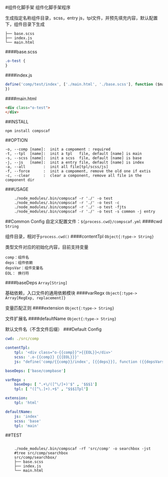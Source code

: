 #组件化脚手架
组件化脚手架程序

生成指定名称组件目录，scss，entry js，tpl文件，并预先填充内容，默认配置下，组件目录下生成

    ├── base.scss
    ├── index.js
    └── main.html
    
####base.scss
```css
.o-test {
}
```
####index.js
```js
define('comp/test/index', ['./main.html', './base.scss'], function ($mainTpl) {
})
```
####main.html
```html
<div class="o-test">
</div>
```

##INSTALL

    npm install compscaf

##OPTION

    -o, --comp [name]:  init a compoment : required
    -t, --tpl  [name]:  init a tpl   file, default [name] is main 
    -s, --scss [name]:  init a scss  file, default [name] is base 
    -j, --js   [name]:  init a entry file, default [name] is index
    -a, --all        :  init all file[tpl/scss/js]
    -f, --force      :  init a compoment, remove the old one if extis
    -c, --clear      :  clear a component, remove all file in the component dir
    

###USAGE
```shell
    ./node_modules/.bin/compscaf -r './' -o test 
    ./node_modules/.bin/compscaf -r './' -o test -c 
    ./node_modules/.bin/compscaf -r './' -o test -fjts 
    ./node_modules/.bin/compscaf -r './' -o test -s common -j entry
```

##Common Config
自定义配置文件：`${process.cwd}/compscaf.yml`
####cwd
`String`

组件目录，相对于`process.cwd()`
####contentTpl
`Object{:type-> String}`

类型文件对应的初始化内容，目前支持变量

    comp：组件名
    deps：组件依赖
    depsVar：组件变量名
    EOL： 换行符
    
####baseDeps
`Array[String]`

基础依赖，入口文件的通用依赖模块
####varRegx
`Object{:type-> Array[RegExp, replacement]}`

变量匹配正则
####extension
`Object{:type-> String}`

文件扩展名
####defaultName
`Object{:type-> String}`

默认文件名（不含文件后缀）
###Default Config
```yml
cwd: ./src/comp

contentTpl:
    tpl: '<div class="o-{{comp}}">{{EOL}}</div>'
    scss: '.o-{{comp}} {{{EOL}}}'
    js: "define('comp/{{comp}}/index', [{{deps}}], function ({{depsVars}}) {{{EOL}}})"

baseDeps: ['base/compbase']

varRegx :
    baseDep: [ ".+\/([^\/]+)'$" , '$$$1']
    tpl: [ "([^\.]+).+$" , "$$$1Tpl"]

extension:
    tpl: 'html'

defaultName:
    js: 'index'
    scss: 'base'
    tpl: 'main'
```
##TEST

```shell

    ./node_modules/.bin/compscaf -rf 'src/comp' -o searchbox -jst
    #tree src/comp/searchbox
    src/comp/searchbox/
    ├── base.scss
    ├── index.js
    └── main.html
```

